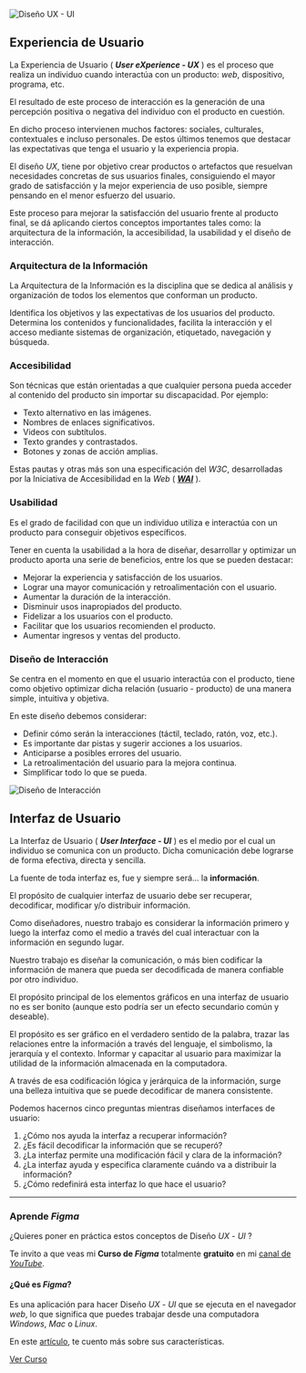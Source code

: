 ![Diseño UX - UI](https://jonmircha.com/img/blog/diseno-ux-ui.png)

## Experiencia de Usuario

La Experiencia de Usuario ( _**User eXperience - UX**_ ) es el proceso que realiza un individuo cuando interactúa con un producto: _web_, dispositivo, programa, etc.

El resultado de este proceso de interacción es la generación de una percepción positiva o negativa del individuo con el producto en cuestión.

En dicho proceso intervienen muchos factores: sociales, culturales, contextuales e incluso personales. De estos últimos tenemos que destacar las expectativas que tenga el usuario y la experiencia propia.

El diseño _UX_, tiene por objetivo crear productos o artefactos que resuelvan necesidades concretas de sus usuarios finales, consiguiendo el mayor grado de satisfacción y la mejor experiencia de uso posible, siempre pensando en el menor esfuerzo del usuario.

Este proceso para mejorar la satisfacción del usuario frente al producto final, se dá aplicando ciertos conceptos importantes tales como: la arquitectura de la información, la accesibilidad, la usabilidad y el diseño de interacción.

### Arquitectura de la Información

La Arquitectura de la Información es la disciplina que se dedica al análisis y organización de todos los elementos que conforman un producto.

Identifica los objetivos y las expectativas de los usuarios del producto. Determina los contenidos y funcionalidades, facilita la interacción y el acceso mediante sistemas de organización, etiquetado, navegación y búsqueda.

### Accesibilidad

Son técnicas que están orientadas a que cualquier persona pueda acceder al
contenido del producto sin importar su discapacidad. Por ejemplo:

- Texto alternativo en las imágenes.
- Nombres de enlaces significativos.
- Videos con subtítulos.
- Texto grandes y contrastados.
- Botones y zonas de acción amplias.

Estas pautas y otras más son una especificación del _W3C_, desarrolladas por la Iniciativa de Accesibilidad en la _Web_ ( [_**WAI**_](https://www.w3.org/WAI/) ).

### Usabilidad

Es el grado de facilidad con que un individuo utiliza e interactúa con un producto para conseguir objetivos específicos.

Tener en cuenta la usabilidad a la hora de diseñar, desarrollar y optimizar un producto aporta una serie de beneficios, entre los que se pueden destacar:

- Mejorar la experiencia y satisfacción de los usuarios.
- Lograr una mayor comunicación y retroalimentación con el usuario.
- Aumentar la duración de la interacción.
- Disminuir usos inapropiados del producto.
- Fidelizar a los usuarios con el producto.
- Facilitar que los usuarios recomienden el producto.
- Aumentar ingresos y ventas del producto.

### Diseño de Interacción

Se centra en el momento en que el usuario interactúa con el producto, tiene como objetivo optimizar dicha relación (usuario - producto) de una manera simple, intuitiva y objetiva.

En este diseño debemos considerar:

- Definir cómo serán la interacciones (táctil, teclado, ratón, voz, etc.).
- Es importante dar pistas y sugerir acciones a los usuarios.
- Anticiparse a posibles errores del usuario.
- La retroalimentación del usuario para la mejora continua.
- Simplificar todo lo que se pueda.

![Diseño de Interacción](https://jonmircha.com/img/blog/diseno-interaccion.png)

## Interfaz de Usuario

La Interfaz de Usuario ( _**User Interface - UI**_ ) es el medio por el cual un individuo se comunica con un producto. Dicha comunicación debe lograrse de forma efectiva, directa y sencilla.

La fuente de toda interfaz es, fue y siempre será... la **información**.

El propósito de cualquier interfaz de usuario debe ser recuperar, decodificar, modificar y/o distribuir información.

Como diseñadores, nuestro trabajo es considerar la información primero y luego la interfaz como el medio a través del cual interactuar con la información en segundo lugar.

Nuestro trabajo es diseñar la comunicación, o más bien codificar la información de manera que pueda ser decodificada de manera confiable por otro individuo.

El propósito principal de los elementos gráficos en una interfaz de usuario no es ser bonito (aunque esto podría ser un efecto secundario común y deseable).

El propósito es ser gráfico en el verdadero sentido de la palabra, trazar las relaciones entre la información a través del lenguaje, el simbolismo, la jerarquía y el contexto. Informar y capacitar al usuario para maximizar la utilidad de la información almacenada en la computadora.

A través de esa codificación lógica y jerárquica de la información, surge una belleza intuitiva que se puede decodificar de manera consistente.

Podemos hacernos cinco preguntas mientras diseñamos interfaces de usuario:

1. ¿Cómo nos ayuda la interfaz a recuperar información?
1. ¿Es fácil decodificar la información que se recuperó?
1. ¿La interfaz permite una modificación fácil y clara de la información?
1. ¿La interfaz ayuda y especifica claramente cuándo va a distribuir la información?
1. ¿Cómo redefinirá esta interfaz lo que hace el usuario?

---

### Aprende _Figma_

¿Quieres poner en práctica estos conceptos de Diseño _UX_ - _UI_ ?

Te invito a que veas mi **Curso de _Figma_** totalmente **gratuito** en mi [canal de _YouTube_](https://youtube.com/jonmircha?sub_confirmation=1).

#### ¿Qué es _Figma_?

Es una aplicación para hacer Diseño _UX_ - _UI_ que se ejecuta en el navegador _web_, lo que significa que puedes trabajar desde una computadora _Windows_, _Mac_ o _Linux_.

En este [artículo](/figma), te cuento más sobre sus características.

[Ver Curso](https://www.youtube.com/playlist?list=PLvq-jIkSeTUbpfewvbKLhHctdkgadAy-K)
